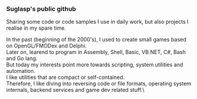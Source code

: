 ### Suglasp's public github

Sharing some code or code samples I use in daily work, but also projects I realise in my spare time.

In the past (beginning of the 2000's), I used to create small games based on OpenGL/FMODex and Delphi.\
Later on, learend to program in Assembly, Shell, Basic, VB.NET, C#, Bash and Go lang.\
But today my interests point more towards scripting, system utilities and automation.\
I like utilities that are compact or self-contained.\
Therefore, I like diving into reversing code or file formats, operating system internals, backend services and game dev related stuff.\
